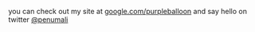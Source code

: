 you can check out my site at [google.com/purpleballoon](https://google.com/purpleballoon) and say hello on twitter [@penumali](https://twitter.com/penumalli)
